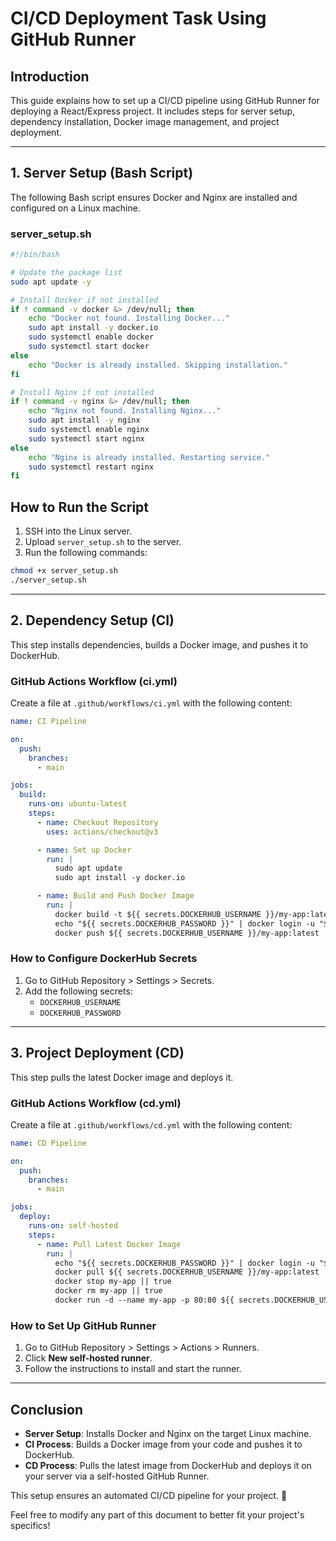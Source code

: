# CI/CD Deployment Task Using GitHub Runner

## Introduction
This guide explains how to set up a CI/CD pipeline using GitHub Runner for deploying a React/Express project. It includes steps for server setup, dependency installation, Docker image management, and project deployment.

---

## 1. Server Setup (Bash Script)
The following Bash script ensures Docker and Nginx are installed and configured on a Linux machine.

### **server_setup.sh**
```bash
#!/bin/bash

# Update the package list
sudo apt update -y

# Install Docker if not installed
if ! command -v docker &> /dev/null; then
    echo "Docker not found. Installing Docker..."
    sudo apt install -y docker.io
    sudo systemctl enable docker
    sudo systemctl start docker
else
    echo "Docker is already installed. Skipping installation."
fi

# Install Nginx if not installed
if ! command -v nginx &> /dev/null; then
    echo "Nginx not found. Installing Nginx..."
    sudo apt install -y nginx
    sudo systemctl enable nginx
    sudo systemctl start nginx
else
    echo "Nginx is already installed. Restarting service."
    sudo systemctl restart nginx
fi
```

## How to Run the Script

1. SSH into the Linux server.
2. Upload `server_setup.sh` to the server.
3. Run the following commands:

```bash
chmod +x server_setup.sh
./server_setup.sh
```

---

## 2. Dependency Setup (CI)
This step installs dependencies, builds a Docker image, and pushes it to DockerHub.

### **GitHub Actions Workflow (ci.yml)**
Create a file at `.github/workflows/ci.yml` with the following content:

```yaml
name: CI Pipeline

on:
  push:
    branches:
      - main

jobs:
  build:
    runs-on: ubuntu-latest
    steps:
      - name: Checkout Repository
        uses: actions/checkout@v3

      - name: Set up Docker
        run: |
          sudo apt update
          sudo apt install -y docker.io

      - name: Build and Push Docker Image
        run: |
          docker build -t ${{ secrets.DOCKERHUB_USERNAME }}/my-app:latest .
          echo "${{ secrets.DOCKERHUB_PASSWORD }}" | docker login -u "${{ secrets.DOCKERHUB_USERNAME }}" --password-stdin
          docker push ${{ secrets.DOCKERHUB_USERNAME }}/my-app:latest
```

### **How to Configure DockerHub Secrets**

1. Go to GitHub Repository > Settings > Secrets.
2. Add the following secrets:
   - `DOCKERHUB_USERNAME`
   - `DOCKERHUB_PASSWORD`

---

## 3. Project Deployment (CD)
This step pulls the latest Docker image and deploys it.

### **GitHub Actions Workflow (cd.yml)**
Create a file at `.github/workflows/cd.yml` with the following content:

```yaml
name: CD Pipeline

on:
  push:
    branches:
      - main

jobs:
  deploy:
    runs-on: self-hosted
    steps:
      - name: Pull Latest Docker Image
        run: |
          echo "${{ secrets.DOCKERHUB_PASSWORD }}" | docker login -u "${{ secrets.DOCKERHUB_USERNAME }}" --password-stdin
          docker pull ${{ secrets.DOCKERHUB_USERNAME }}/my-app:latest
          docker stop my-app || true
          docker rm my-app || true
          docker run -d --name my-app -p 80:80 ${{ secrets.DOCKERHUB_USERNAME }}/my-app:latest
```

### **How to Set Up GitHub Runner**

1. Go to GitHub Repository > Settings > Actions > Runners.
2. Click **New self-hosted runner**.
3. Follow the instructions to install and start the runner.

---

## Conclusion

- **Server Setup**: Installs Docker and Nginx on the target Linux machine.
- **CI Process**: Builds a Docker image from your code and pushes it to DockerHub.
- **CD Process**: Pulls the latest image from DockerHub and deploys it on your server via a self-hosted GitHub Runner.

This setup ensures an automated CI/CD pipeline for your project. 🚀

Feel free to modify any part of this document to better fit your project's specifics!